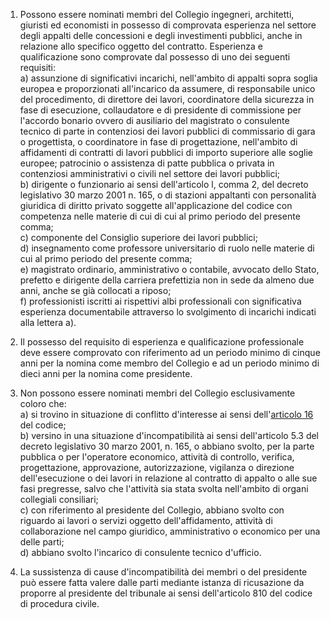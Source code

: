 1. Possono essere nominati membri del Collegio ingegneri, architetti, giuristi ed economisti in possesso di comprovata esperienza nel settore degli appalti delle concessioni e degli investimenti pubblici, anche in relazione allo specifico oggetto del contratto. Esperienza e qualificazione sono comprovate dal possesso di uno dei seguenti requisiti:<br>a) assunzione di significativi incarichi, nell'ambito di appalti sopra soglia europea e proporzionati all'incarico da assumere, di responsabile unico del procedimento, di direttore dei lavori, coordinatore della sicurezza in fase di esecuzione, collaudatore e di presidente di commissione per l'accordo bonario ovvero di ausiliario del magistrato o consulente tecnico di parte in contenziosi dei lavori pubblici di commissario di gara o progettista, o coordinatore in fase di progettazione, nell'ambito di affidamenti di contratti di lavori pubblici di importo superiore alle soglie europee; patrocinio o assistenza di patte pubblica o privata in contenziosi amministrativi o civili nel settore dei lavori pubblici;<br>b) dirigente o funzionario ai sensi dell'articolo l, comma 2, del decreto legislativo 30 marzo 2001 n. 165, o di stazioni appaltanti con personalità giuridica di diritto privato soggette all'applicazione del codice con competenza nelle materie di cui di cui al primo periodo del presente comma;<br>c) componente del Consiglio superiore dei lavori pubblici;<br>d) insegnamento come professore universitario di ruolo nelle materie di cui al primo periodo del presente comma;<br>e) magistrato ordinario, amministrativo o contabile, avvocato dello Stato, prefetto e dirigente della carriera prefettizia non in sede da almeno due anni, anche se già collocati a riposo;<br>f) professionisti iscritti ai rispettivi albi professionali con significativa esperienza documentabile attraverso lo svolgimento di incarichi indicati alla lettera a).

2. Il possesso del requisito di esperienza e qualificazione professionale deve essere comprovato con riferimento ad un periodo minimo di cinque anni per la nomina come membro del Collegio e ad un periodo minimo di dieci anni per la nomina come presidente.

3. Non possono essere nominati membri del Collegio esclusivamente coloro che:<br>a) si trovino in situazione di conflitto d'interesse ai sensi dell'[articolo 16](/index.html?article=articolo-16&version=1) del codice;<br>b) versino in una situazione d'incompatibilità ai sensi dell'articolo 5.3 del decreto legislativo 30 marzo 2001, n. 165, o abbiano svolto, per la parte pubblica o per l'operatore economico, attività di controllo, verifica, progettazione, approvazione, autorizzazione, vigilanza o direzione dell'esecuzione o dei lavori in relazione al contratto di appalto o alle sue fasi pregresse, salvo che l'attività sia stata svolta nell'ambito di organi collegiali consiliari;<br>c) con riferimento al presidente del Collegio, abbiano svolto con riguardo ai lavori o servizi oggetto dell'affidamento, attività di collaborazione nel campo giuridico, amministrativo o economico per una delle parti;<br>d) abbiano svolto l'incarico di consulente tecnico d'ufficio.

4. La sussistenza di cause d'incompatibilità dei membri o del presidente può essere fatta valere dalle parti mediante istanza di ricusazione da proporre al presidente del tribunale ai sensi dell'articolo 810 del codice di procedura civile.